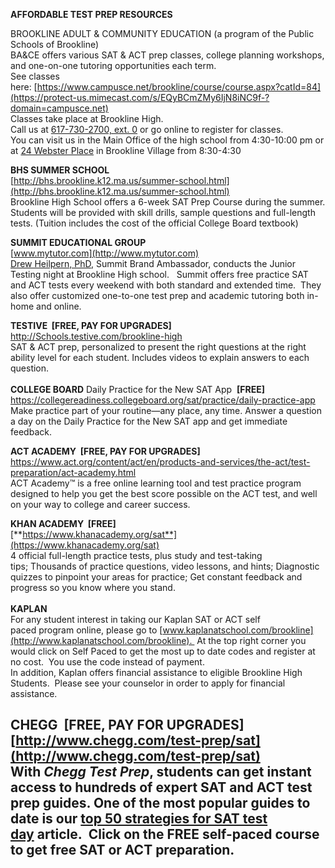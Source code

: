   
**AFFORDABLE TEST PREP RESOURCES**  
  
BROOKLINE ADULT & COMMUNITY EDUCATION (a program of the Public Schools of Brookline)  
BA&CE offers various SAT & ACT prep classes, college planning workshops, and one-on-one tutoring opportunities each term.   
See classes here: [https://www.campusce.net/brookline/course/course.aspx?catId=84](https://protect-us.mimecast.com/s/EQyBCmZMy6IjN8iNC9f-?domain=campusce.net)  
Classes take place at Brookline High.  
Call us at [617-730-2700, ext. 0](tel:(617)%20730-2700) or go online to register for classes.   
You can visit us in the Main Office of the high school from 4:30-10:00 pm or at [24 Webster Place](https://protect-us.mimecast.com/s/xe0ECn5NOXS7NgC0GvzE?domain=maps.google.com) in Brookline Village from 8:30-4:30  
  
**BHS SUMMER SCHOOL**  
[http://bhs.brookline.k12.ma.us/summer-school.html](http://bhs.brookline.k12.ma.us/summer-school.html)  
Brookline High School offers a 6-week SAT Prep Course during the summer. Students will be provided with skill drills, sample questions and full-length tests. (Tuition includes the cost of the official College Board textbook)  
  
**SUMMIT EDUCATIONAL GROUP**  
[www.mytutor.com](http://www.mytutor.com)  
[Drew Heilpern, PhD](mailto:DHeilpern@mytutor.com), Summit Brand Ambassador, conducts the Junior Testing night at Brookline High school.   Summit offers free practice SAT and ACT tests every weekend with both standard and extended time.  They also offer customized one-to-one test prep and academic tutoring both in-home and online.  
  
**TESTIVE  \[FREE, PAY FOR UPGRADES\]**  
http://Schools.testive.com/brookline-high  
SAT & ACT prep, personalized to present the right questions at the right ability level for each student. Includes videos to explain answers to each question.  
   
**COLLEGE BOARD** Daily Practice for the New SAT App  **\[FREE\]**  
https://collegereadiness.collegeboard.org/sat/practice/daily-practice-app  
Make practice part of your routine—any place, any time. Answer a question a day on the Daily Practice for the New SAT app and get immediate feedback.   
  
**ACT ACADEMY  \[FREE, PAY FOR UPGRADES\]**  
https://www.act.org/content/act/en/products-and-services/the-act/test-preparation/act-academy.html  
ACT Academy™ is a free online learning tool and test practice program designed to help you get the best score possible on the ACT test, and well on your way to college and career success.  
  
**KHAN ACADEMY  \[FREE\]**  
[**https://www.khanacademy.org/sat**](https://www.khanacademy.org/sat)  
4 official full-length practice tests, plus study and test-taking tips; Thousands of practice questions, video lessons, and hints; Diagnostic quizzes to pinpoint your areas for practice; Get constant feedback and progress so you know where you stand.  
​  
**KAPLAN**  
For any student interest in taking our Kaplan SAT or ACT self paced program online, please go to [www.kaplanatschool.com/brookline](http://www.kaplanatschool.com/brookline).  At the top right corner you would click on Self Paced to get the most up to date codes and register at no cost.  You use the code instead of payment.  
In addition, Kaplan offers financial assistance to eligible Brookline High Students.  Please see your counselor in order to apply for financial assistance.  
  
**CHEGG**  **\[FREE, PAY FOR UPGRADES\]**  
[http://www.chegg.com/test-prep/sat](http://www.chegg.com/test-prep/sat)  
With _Chegg Test Prep_, students can get instant access to hundreds of expert SAT and ACT test prep guides. One of the most popular guides to date is our [top 50 strategies for SAT test day](http://www.chegg.com/test-prep/tips-and-tricks/act/act-general/top-50-strategies-for-act-test-day) article.  Click on the FREE self-paced course to get free SAT or ACT preparation.
-----------------------------------------------------------------------------------------------------------------------------------------------------------------------------------------------------------------------------------------------------------------------------------------------------------------------------------------------------------------------------------------------------------------------------------------------------------------------------------------------------------------------------------------------------------------------------------------------------------------------------------------------------------------------------------------------------------------------------------------------------------------------------------------------------------------------------------------------------------------------------------------------------------------------------------------------------------------------------------------------------------------------------------------------------------------------------------------------------------------------------------------------------------------------------------------------------------------------------------------------------------------------------------------------------------------------------------------------------------------------------------------------------------------------------------------------------------------------------------------------------------------------------------------------------------------------------------------------------------------------------------------------------------------------------------------------------------------------------------------------------------------------------------------------------------------------------------------------------------------------------------------------------------------------------------------------------------------------------------------------------------------------------------------------------------------------------------------------------------------------------------------------------------------------------------------------------------------------------------------------------------------------------------------------------------------------------------------------------------------------------------------------------------------------------------------------------------------------------------------------------------------------------------------------------------------------------------------------------------------------------------------------------------------------------------------------------------------------------------------------------------------------------------------------------------------------------------------------------------------------------------------------------------------------------------------------------------------------------------------------------------------------------------------------------------------------------------------------------------------------------------------------------------------------------------------------------------------------------------------------------------------------------------------------------------------------------------------------------------------------------------------------------------------------------------------------------------------------------------------------------------------------------------------------------------------------------------------------------------------------------------------------------------------------------------------------------------------------------------------------------------------------------------------------------------------------------------------------------------------------------------------------------------------------------------------